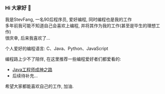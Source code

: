 ### Hi 大家好 👋

<!--
**StevFang/StevFang** is a ✨ _special_ ✨ repository because its `README.md` (this file) appears on your GitHub profile.

Here are some ideas to get you started:

- 🔭 I’m currently working on ...
- 🌱 I’m currently learning ...
- 👯 I’m looking to collaborate on ...
- 🤔 I’m looking for help with ...
- 💬 Ask me about ...
- 📫 How to reach me: ...
- 😄 Pronouns: ...
- ⚡ Fun fact: ...
-->

我是StevFang, 一名90后程序员, 爱好编程, 同时编程也是我的工作  
多年前我可能不知道自己会喜欢上编程, 并将其作为我的工作(甚至是毕生的理想工作)  
很庆幸, 后来我喜欢了...

个人爱好的编程语言: C、Java、Python、JavaScript

编程路上少不了陪伴, 在这里推荐一些编程爱好者们都爱看的:
- [Java工程师成神之路](https://hollischuang.github.io/toBeTopJavaer/#/)
- 后续待补充...


希望大家都能喜欢自己的工作, 加油.
